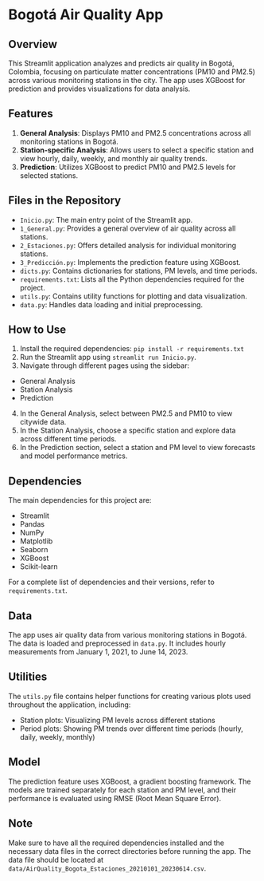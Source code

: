 # Bogotá Air Quality App

## Overview

This Streamlit application analyzes and predicts air quality in Bogotá, Colombia, focusing on particulate matter concentrations (PM10 and PM2.5) across various monitoring stations in the city. The app uses XGBoost for prediction and provides visualizations for data analysis.

## Features

1. **General Analysis**: Displays PM10 and PM2.5 concentrations across all monitoring stations in Bogotá.
2. **Station-specific Analysis**: Allows users to select a specific station and view hourly, daily, weekly, and monthly air quality trends.
3. **Prediction**: Utilizes XGBoost to predict PM10 and PM2.5 levels for selected stations.

## Files in the Repository

- `Inicio.py`: The main entry point of the Streamlit app.
- `1_General.py`: Provides a general overview of air quality across all stations.
- `2_Estaciones.py`: Offers detailed analysis for individual monitoring stations.
- `3_Predicción.py`: Implements the prediction feature using XGBoost.
- `dicts.py`: Contains dictionaries for stations, PM levels, and time periods.
- `requirements.txt`: Lists all the Python dependencies required for the project.
- `utils.py`: Contains utility functions for plotting and data visualization.
- `data.py`: Handles data loading and initial preprocessing.

## How to Use

1. Install the required dependencies: `pip install -r requirements.txt`
2. Run the Streamlit app using `streamlit run Inicio.py`.
3. Navigate through different pages using the sidebar:
- General Analysis
- Station Analysis
- Prediction

4. In the General Analysis, select between PM2.5 and PM10 to view citywide data.
5. In the Station Analysis, choose a specific station and explore data across different time periods.
6. In the Prediction section, select a station and PM level to view forecasts and model performance metrics.

## Dependencies

The main dependencies for this project are:
- Streamlit
- Pandas
- NumPy
- Matplotlib
- Seaborn
- XGBoost
- Scikit-learn

For a complete list of dependencies and their versions, refer to `requirements.txt`.

## Data

The app uses air quality data from various monitoring stations in Bogotá. The data is loaded and preprocessed in `data.py`. It includes hourly measurements from January 1, 2021, to June 14, 2023.

## Utilities

The `utils.py` file contains helper functions for creating various plots used throughout the application, including:
- Station plots: Visualizing PM levels across different stations
- Period plots: Showing PM trends over different time periods (hourly, daily, weekly, monthly)

## Model

The prediction feature uses XGBoost, a gradient boosting framework. The models are trained separately for each station and PM level, and their performance is evaluated using RMSE (Root Mean Square Error).

## Note

Make sure to have all the required dependencies installed and the necessary data files in the correct directories before running the app. The data file should be located at `data/AirQuality_Bogota_Estaciones_20210101_20230614.csv`.
